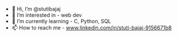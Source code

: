 - 👋 Hi, I’m @stutibajaj
- 👀 I’m interested in - web dev
- 🌱 I’m currently learning - C, Python, SQL
- 📫 How to reach me - www.linkedin.com/in/stuti-bajaj-9156671b8


<!---
stutibajaj/stutibajaj is a ✨ special ✨ repository because its `README.md` (this file) appears on your GitHub profile.
You can click the Preview link to take a look at your changes.
--->
